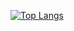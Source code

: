 [![Top Langs](https://github-readme-stats.vercel.app/api/top-langs/?username=bryanljf&layout=compact&theme=highcontrast)](https://github.com/anuraghazra/github-readme-stats)

<!--
**bryanljf/bryanljf** is a ✨ _special_ ✨ repository because its `README.md` (this file) appears on your GitHub profile.

Here are some ideas to get you started:

- 🔭 I’m currently working on ...
- 🌱 I’m currently learning ...
- 👯 I’m looking to collaborate on ...
- 🤔 I’m looking for help with ...
- 💬 Ask me about ...
- 📫 How to reach me: ...
- 😄 Pronouns: ...
- ⚡ Fun fact: ...
-->
